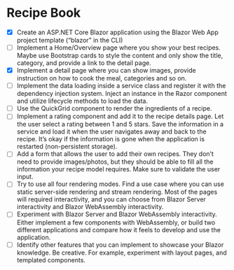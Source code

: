 ﻿# Recipe Book

- [X] Create an ASP.NET Core Blazor application using the Blazor Web App project template (“blazor” in the CLI)
- [ ] Implement a Home/Overview page where you show your best recipes. Maybe use Bootstrap cards to style the content and only show the title, category, and provide a link to the detail page.
- [X] Implement a detail page where you can show images, provide instruction on how to cook the meal, categories and so on.
- [ ] Implement the data loading inside a service class and register it with the dependency injection system. Inject an instance in the Razor component and utilize lifecycle methods to load the data.
- [ ] Use the QuickGrid component to render the ingredients of a recipe.
- [ ] Implement a rating component and add it to the recipe details page. Let the user select a rating between 1 and 5 stars. Save the information in a service and load it when the user navigates away and back to the recipe. It’s okay if the information is gone when the application is restarted (non-persistent storage).
- [ ] Add a form that allows the user to add their own recipes. They don’t need to provide images/photos, but they should be able to fill all the information your recipe model requires. Make sure to validate the user input.
- [ ] Try to use all four rendering modes. Find a use case where you can use static server-side rendering and stream rendering. Most of the pages will required interactivity, and you can choose from Blazor Server interactivity and Blazor WebAssembly interactivity.
- [ ] Experiment with Blazor Server and Blazor WebAssembly interactivity. Either implement a few components with WebAssembly, or build two different applications and compare how it feels to develop and use the application.
- [ ] Identify other features that you can implement to showcase your Blazor knowledge. Be creative. For example, experiment with layout pages, and templated components.
